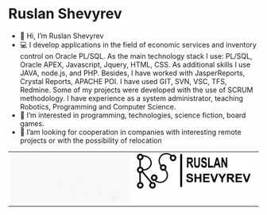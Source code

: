 # Ruslan Shevyrev

- :wave: Hi, I’m Ruslan Shevyrev
- :computer: I develop applications in the field of economic services and inventory control on Oracle PL/SQL. As the main technology stack I use: PL/SQL, Oracle APEX, Javascript, Jquery, HTML, CSS. As additional skills I use JAVA, node.js, and PHP. Besides, I have worked with JasperReports, Crystal Reports, APACHE POI. I have used GIT, SVN, VSC, TFS, Redmine. Some of my projects were developed with the use of SCRUM methodology. I have experience as a system administrator, teaching Robotics, Programming and Computer Science.
- :book: I’m interested in programming, technologies, science fiction, board games.
- :eyes: I’am looking for cooperation in companies with interesting remote projects or with the possibility of relocation

<table cellspacing="0" cellpadding="0">
  <tr>
    <td valign="top" width="49%"><img src="/logoRS/logo_mini.gif" title="logo"></td>
    <td valign="top" width="49%"><img src="/logoRS/logoRS_FULL.png" title="RuslanShevyrev"></td>
  </tr>
</table>

